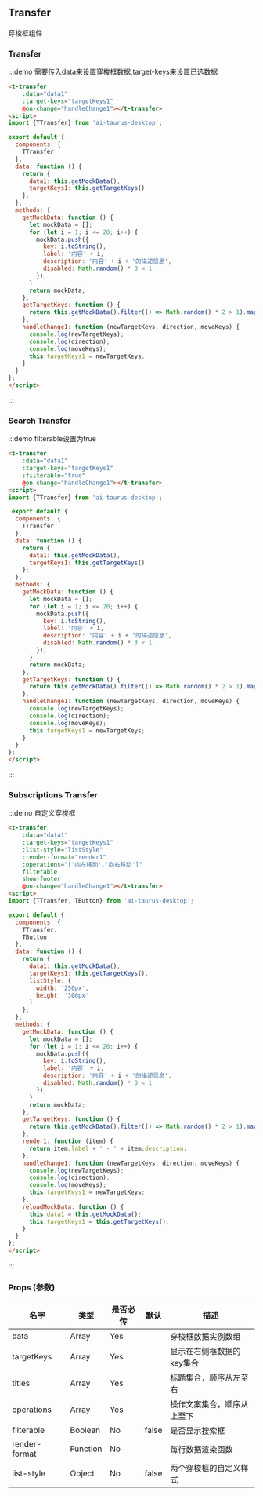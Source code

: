 <script>
import {TTransfer, TButton} from 'ai-taurus-desktop';

export default {
  components: {
    TTransfer,
    TButton
  },
  data: function () {
    return {
      data1: this.getMockData(),
      targetKeys1: this.getTargetKeys(),
      listStyle: {
        width: '250px',
        height: '300px'
      }
    };
  },
  methods: {
    getMockData: function () {
      let mockData = [];
      for (let i = 1; i <= 20; i++) {
        mockData.push({
          key: i.toString(),
          label: '内容' + i,
          description: '内容' + i + '的描述信息',
          disabled: Math.random() * 3 < 1
        });
      }
      return mockData;
    },
    getTargetKeys: function () {
      return this.getMockData().filter(() => Math.random() * 2 > 1).map(item => item.key);
    },
    render1: function (item) {
      return item.label + ' - ' + item.description;
    },
    handleChange1: function (newTargetKeys, direction, moveKeys) {
      console.log(newTargetKeys);
      console.log(direction);
      console.log(moveKeys);
      this.targetKeys1 = newTargetKeys;
    },
    reloadMockData: function () {
      this.data1 = this.getMockData();
      this.targetKeys1 = this.getTargetKeys();
    }
  }
};
</script>
<style>
.transfer {
  position: relative;
  line-height: 1.5;
}
.transfer-list {
  background: #FFFFFF;
  border: 1px solid #D1D1D1;
  border-radius: 2px;
  height: 200px;
  width: 230px;
  position:relative;
  display: inline-block;
  vertical-align: middle;
  box-sizing:border-box;
  -moz-box-sizing:border-box; /* Firefox */
  -webkit-box-sizing:border-box; /* Safari */
  font-family: OpenSans;
  color: #474747;
}
.transfer-list__header {
  background-image: linear-gradient(-180deg, #FFFFFF 20%, #F5F5F5 98%);
  border-bottom: 1px solid #D1D1D1;
  border-radius: 2px 2px 0px 0px;
  padding-left: 10px;
  position: absolute;
  width: 100%;
}
.transfer-list__title {
  line-height: 40px;
}

.transfer-list__body {
  font-family: OpenSans;
  font-size: 13px;
  color: #474747;
  line-height: 32px;
  height: 100%;
}
.transfer-list__search {
  padding: 10px;
  position: absolute;
  top: 40px;
  width: 100%;
}
.transfer-list__checklist {
  padding-left: 10px;
  overflow-y: auto;
  height: 100%;
}
.transfer-list__footer {
  position: absolute;
  bottom: 0;
  width: 250px;
}
.transfer-operation {
  display: inline-block;
  overflow: hidden;
  margin: 0 10px;
  vertical-align: middle;
}
.transfer-operation .transfer-btn:first-child {
    margin-bottom: 12px;
}
</style>
## Transfer

穿梭框组件

### Transfer

:::demo 需要传入data来设置穿梭框数据,target-keys来设置已选数据

```html
<t-transfer
    :data="data1"
    :target-keys="targetKeys1"
    @on-change="handleChange1"></t-transfer>
<script>
import {TTransfer} from 'ai-taurus-desktop';

export default {
  components: {
    TTransfer
  },
  data: function () {
    return {
      data1: this.getMockData(),
      targetKeys1: this.getTargetKeys()
    };
  },
  methods: {
    getMockData: function () {
      let mockData = [];
      for (let i = 1; i <= 20; i++) {
        mockData.push({
          key: i.toString(),
          label: '内容' + i,
          description: '内容' + i + '的描述信息',
          disabled: Math.random() * 3 < 1
        });
      }
      return mockData;
    },
    getTargetKeys: function () {
      return this.getMockData().filter(() => Math.random() * 2 > 1).map(item => item.key);
    },
    handleChange1: function (newTargetKeys, direction, moveKeys) {
      console.log(newTargetKeys);
      console.log(direction);
      console.log(moveKeys);
      this.targetKeys1 = newTargetKeys;
    }
  }
};
</script>
```
:::

### Search Transfer

:::demo filterable设置为true

```html
<t-transfer
    :data="data1"
    :target-keys="targetKeys1"
    :filterable="true"
    @on-change="handleChange1"></t-transfer>
<script>
import {TTransfer} from 'ai-taurus-desktop';

 export default {
  components: {
    TTransfer
  },
  data: function () {
    return {
      data1: this.getMockData(),
      targetKeys1: this.getTargetKeys()
    };
  },
  methods: {
    getMockData: function () {
      let mockData = [];
      for (let i = 1; i <= 20; i++) {
        mockData.push({
          key: i.toString(),
          label: '内容' + i,
          description: '内容' + i + '的描述信息',
          disabled: Math.random() * 3 < 1
        });
      }
      return mockData;
    },
    getTargetKeys: function () {
      return this.getMockData().filter(() => Math.random() * 2 > 1).map(item => item.key);
    },
    handleChange1: function (newTargetKeys, direction, moveKeys) {
      console.log(newTargetKeys);
      console.log(direction);
      console.log(moveKeys);
      this.targetKeys1 = newTargetKeys;
    }
  }
};
</script>
```
:::

### Subscriptions Transfer

:::demo 自定义穿梭框

```html
<t-transfer
    :data="data1"
    :target-keys="targetKeys1"
    :list-style="listStyle"
    :render-format="render1"
    :operations="['向左移动','向右移动']"
    filterable
    show-footer
    @on-change="handleChange1"></t-transfer>
<script>
import {TTransfer, TButton} from 'ai-taurus-desktop';

export default {
  components: {
    TTransfer,
    TButton
  },
  data: function () {
    return {
      data1: this.getMockData(),
      targetKeys1: this.getTargetKeys(),
      listStyle: {
        width: '250px',
        height: '300px'
      }
    };
  },
  methods: {
    getMockData: function () {
      let mockData = [];
      for (let i = 1; i <= 20; i++) {
        mockData.push({
          key: i.toString(),
          label: '内容' + i,
          description: '内容' + i + '的描述信息',
          disabled: Math.random() * 3 < 1
        });
      }
      return mockData;
    },
    getTargetKeys: function () {
      return this.getMockData().filter(() => Math.random() * 2 > 1).map(item => item.key);
    },
    render1: function (item) {
      return item.label + ' - ' + item.description;
    },
    handleChange1: function (newTargetKeys, direction, moveKeys) {
      console.log(newTargetKeys);
      console.log(direction);
      console.log(moveKeys);
      this.targetKeys1 = newTargetKeys;
    },
    reloadMockData: function () {
      this.data1 = this.getMockData();
      this.targetKeys1 = this.getTargetKeys();
    }
  }
};
</script>
```
:::

### Props \(参数\)

| 名字 | 类型 | 是否必传 | 默认 | 描述 |
| --- | --- | --- | --- | --- |
| data | Array | Yes  |  | 穿梭框数据实例数组 |
| targetKeys | Array | Yes  |  | 显示在右侧框数据的key集合 |
| titles | Array | Yes  |  | 标题集合，顺序从左至右 |
| operations | Array | Yes  |  | 操作文案集合，顺序从上至下 |
| filterable | Boolean| No | false | 是否显示搜索框 |
| render-format | Function| No |  | 每行数据渲染函数 |
| list-style | Object | No | false | 两个穿梭框的自定义样式 |

